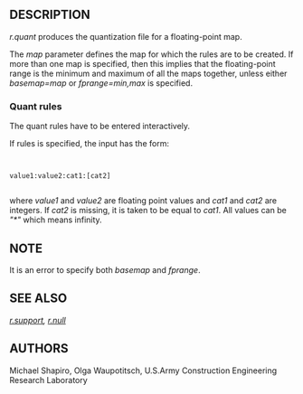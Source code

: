 
## DESCRIPTION

*r.quant* produces the quantization file for a floating-point map.

The *map* parameter defines the map for which the rules are to be
created. If more than one map is specified, then this implies that the
floating-point range is the minimum and maximum of all the maps together,
unless either *basemap=map* or *fprange=min,max* is specified.

### Quant rules

The quant rules have to be entered interactively.

If rules is specified, the input has the form:

```


value1:value2:cat1:[cat2]


```

where *value1* and *value2* are floating point values and
*cat1* and *cat2* are integers. If *cat2* is missing,
it is taken to be equal to *cat1*. All values
can be *"\*"* which means infinity.

## NOTE

It is an error to specify both *basemap* and *fprange*.

## SEE ALSO

*[r.support](r.support.html),
[r.null](r.null.html)*

## AUTHORS

Michael Shapiro, Olga Waupotitsch,
U.S.Army Construction Engineering Research Laboratory
